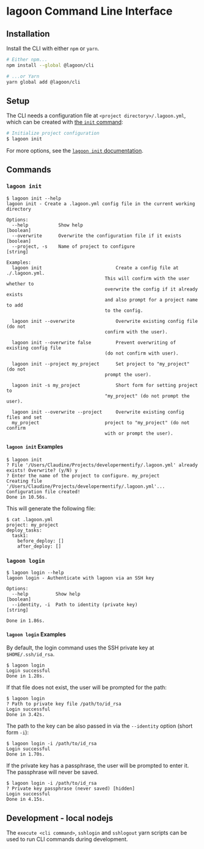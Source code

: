# lagoon Command Line Interface

## Installation

Install the CLI with either `npm` or `yarn`.

```sh
# Either npm...
npm install --global @lagoon/cli

# ...or Yarn
yarn global add @lagoon/cli
```

## Setup

The CLI needs a configuration file at `<project directory>/.lagoon.yml`, which can be created with [the `init` command](#lagoon-init):

```sh
# Initialize project configuration
$ lagoon init
```

For more options, see the [`lagoon init` documentation](#lagoon-init).

## Commands

### `lagoon init`

```text
$ lagoon init --help
lagoon init - Create a .lagoon.yml config file in the current working
directory

Options:
  --help           Show help                                           [boolean]
  --overwrite      Overwrite the configuration file if it exists       [boolean]
  --project, -s    Name of project to configure                       [string]

Examples:
  lagoon init                           Create a config file at ./.lagoon.yml.
                                    This will confirm with the user whether to
                                    overwrite the config if it already exists
                                    and also prompt for a project name to add
                                    to the config.

  lagoon init --overwrite               Overwrite existing config file (do not
                                    confirm with the user).

  lagoon init --overwrite false         Prevent overwriting of existing config file
                                    (do not confirm with user).

  lagoon init --project my_project      Set project to "my_project" (do not
                                    prompt the user).

  lagoon init -s my_project             Short form for setting project to
                                    "my_project" (do not prompt the user).

  lagoon init --overwrite --project     Overwrite existing config files and set
  my_project                        project to "my_project" (do not confirm
                                    with or prompt the user).
```

#### `lagoon init` Examples

```text
$ lagoon init
? File '/Users/Claudine/Projects/developermentify/.lagoon.yml' already exists! Overwrite? (y/N) y
? Enter the name of the project to configure. my_project
Creating file '/Users/Claudine/Projects/developermentify/.lagoon.yml'...
Configuration file created!
Done in 10.56s.
```

This will generate the following file:

```text
$ cat .lagoon.yml
project: my_project
deploy_tasks:
  task1:
    before_deploy: []
    after_deploy: []
```

### `lagoon login`

```text
$ lagoon login --help
lagoon login - Authenticate with lagoon via an SSH key

Options:
  --help          Show help                                            [boolean]
  --identity, -i  Path to identity (private key)                        [string]

Done in 1.86s.
```

#### `lagoon login` Examples

By default, the login command uses the SSH private key at `$HOME/.ssh/id_rsa`.

```text
$ lagoon login
Login successful
Done in 1.28s.
```

If that file does not exist, the user will be prompted for the path:

```text
$ lagoon login
? Path to private key file /path/to/id_rsa
Login successful
Done in 3.42s.
```

The path to the key can be also passed in via the `--identity` option (short form `-i`):

```text
$ lagoon login -i /path/to/id_rsa
Login successful
Done in 1.70s.
```

If the private key has a passphrase, the user will be prompted to enter it. The passphrase will never be saved.

```text
$ lagoon login -i /path/to/id_rsa
? Private key passphrase (never saved) [hidden]
Login successful
Done in 4.15s.
```

## Development - local nodejs

The `execute <cli command>`, `sshlogin` and `sshlogout` yarn scripts can be used to run CLI commands during development.
